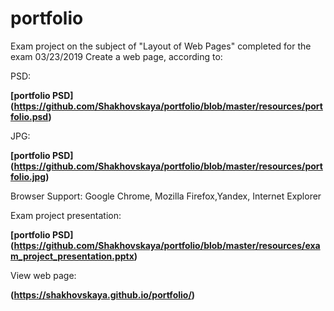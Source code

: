# portfolio
Exam project on the subject of "Layout of Web Pages" completed for the exam 03/23/2019
Create a web page,  according to:

PSD:

**[portfolio PSD] (https://github.com/Shakhovskaya/portfolio/blob/master/resources/portfolio.psd)**

JPG:

**[portfolio PSD] (https://github.com/Shakhovskaya/portfolio/blob/master/resources/portfolio.jpg)**

Browser Support: Google Chrome, Mozilla Firefox,Yandex, Internet Explorer

Exam project presentation:

**[portfolio PSD] (https://github.com/Shakhovskaya/portfolio/blob/master/resources/exam_project_presentation.pptx)**

View web page:

**(https://shakhovskaya.github.io/portfolio/)**
